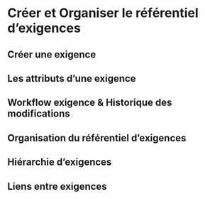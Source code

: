 # Créer et Organiser le référentiel d’exigences

## Créer une exigence

## Les attributs d’une exigence 

## Workflow exigence & Historique des modifications 

## Organisation du référentiel d’exigences 

## Hiérarchie d’exigences 

## Liens entre exigences